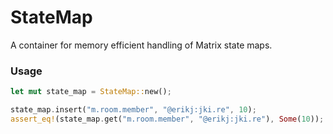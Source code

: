 # StateMap

A container for memory efficient handling of Matrix state maps.


### Usage

```rust
let mut state_map = StateMap::new();

state_map.insert("m.room.member", "@erikj:jki.re", 10);
assert_eq!(state_map.get("m.room.member", "@erikj:jki.re"), Some(10));
```
